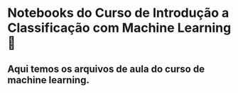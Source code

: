 # Notebooks do Curso de Introdução a Classificação com Machine Learning :wave:

## Aqui temos os arquivos de aula do curso de machine learning.